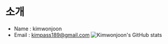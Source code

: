 # 소개
* Name : kimwonjoon
* Email : <kimpass189@gmail.com>
![Kimwonjoon's GitHub stats](https://github-readme-stats.vercel.app/api?username=Kimwonjoon&show_icons=true)



<!---
Kimwonjoon/Kimwonjoon is a ✨ special ✨ repository because its `README.md` (this file) appears on your GitHub profile.
You can click the Preview link to take a look at your changes.
--->
